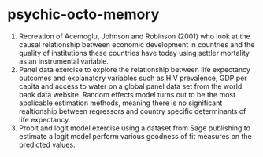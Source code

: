 # psychic-octo-memory

1. Recreation of Acemoglu, Johnson and Robinson (2001) who look at the causal relationship between economic development in countries and the quality of institutions these countries have today using settler mortality as an instrumental variable.
2. Panel data exercise to explore the relationship between life expectancy outcomes and explanatory variables such as HIV prevalence, GDP per capita and access to water on a global panel data set from the world bank data website. Random effects model turns out to be the most applicable estimation methods, meaning there is no significant realtionship between regressors and country specific determinants of life expectancy. 
3. Probit and logit model exercise using a dataset from Sage publishing to estimate a logit model perform various goodness of fit measures on the predicted values. 
